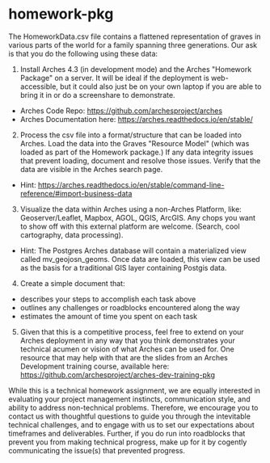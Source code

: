 # homework-pkg

The HomeworkData.csv file contains a flattened representation of graves in various parts of the world for a family spanning three generations.  Our ask is that you do the following using these data:

1. Install Arches 4.3 (in development mode) and the Arches "Homework Package" on a server. It will be ideal if the deployment is web-accessible, but it could also just be on your own laptop if you are able to bring it in or do a screenshare to demonstrate.  
 - Arches Code Repo: https://github.com/archesproject/arches 
 - Arches Documentation here: https://arches.readthedocs.io/en/stable/

2. Process the csv file into a format/structure that can be loaded into Arches.  Load the data into the Graves "Resource Model" (which was loaded as part of the Homework package.) If any data integrity issues that prevent loading, document and resolve those issues.  Verify that the data are visible in the Arches search page.
 - Hint: https://arches.readthedocs.io/en/stable/command-line-reference/#import-business-data

3. Visualize the data within Arches using a non-Arches Platform, like: Geoserver/Leaflet, Mapbox, AGOL, QGIS, ArcGIS.  Any chops you want to show off with this external platform are welcome. (Search, cool cartography, data processing).
 - Hint: The Postgres Arches database will contain a materialized view called mv_geojosn_geoms.  Once data are loaded, this view can be used as the basis for a traditional GIS layer containing Postgis data.

4. Create a simple document that:
 - describes your steps to accomplish each task above
 - outlines any challenges or roadblocks encountered along the way
 - estimates the amount of time you spent on each task

5. Given that this is a competitive process, feel free to extend on your Arches deployment in any way that you think demonstrates your technical acumen or vision of what Arches can be used for.  One resource that may help with that are the slides from an Arches Development training course, available here: https://github.com/archesproject/arches-dev-training-pkg

While this is a technical homework assignment, we are equally interested in evaluating your project management instincts, communication style, and ability to address non-technical problems.  Therefore, we encourage you to contact us with thoughtful questions to guide you through the intevitable technical challenges, and to engage with us to set our expectations about timeframes and deliverables.  Further, if you do run into roadblocks that prevent you from making technical progress, make up for it by cogently communicating the issue(s) that prevented progress.
